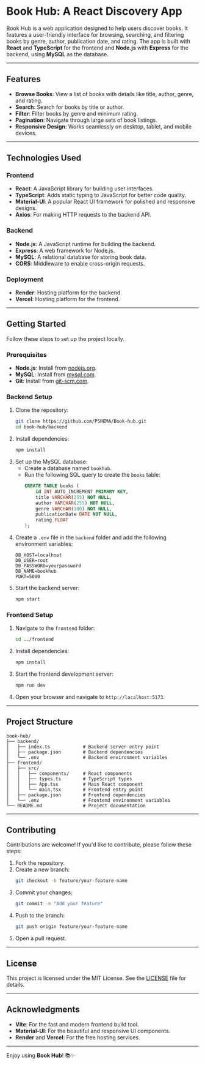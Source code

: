 # **Book Hub: A React Discovery App**

Book Hub is a web application designed to help users discover books. It features a user-friendly interface for browsing, searching, and filtering books by genre, author, publication date, and rating. The app is built with **React** and **TypeScript** for the frontend and **Node.js** with **Express** for the backend, using **MySQL** as the database.

---

## **Features**
- **Browse Books**: View a list of books with details like title, author, genre, and rating.
- **Search**: Search for books by title or author.
- **Filter**: Filter books by genre and minimum rating.
- **Pagination**: Navigate through large sets of book listings.
- **Responsive Design**: Works seamlessly on desktop, tablet, and mobile devices.

---

## **Technologies Used**
### **Frontend**
- **React**: A JavaScript library for building user interfaces.
- **TypeScript**: Adds static typing to JavaScript for better code quality.
- **Material-UI**: A popular React UI framework for polished and responsive designs.
- **Axios**: For making HTTP requests to the backend API.

### **Backend**
- **Node.js**: A JavaScript runtime for building the backend.
- **Express**: A web framework for Node.js.
- **MySQL**: A relational database for storing book data.
- **CORS**: Middleware to enable cross-origin requests.

### **Deployment**
- **Render**: Hosting platform for the backend.
- **Vercel**: Hosting platform for the frontend.

---

## **Getting Started**
Follow these steps to set up the project locally.

### **Prerequisites**
- **Node.js**: Install from [nodejs.org](https://nodejs.org/).
- **MySQL**: Install from [mysql.com](https://www.mysql.com/).
- **Git**: Install from [git-scm.com](https://git-scm.com/).

### **Backend Setup**
1. Clone the repository:
   ```bash
   git clone https://github.com/PSHEMA/Book-hub.git
   cd book-hub/backend
   ```
2. Install dependencies:
   ```bash
   npm install
   ```
3. Set up the MySQL database:
   - Create a database named `bookhub`.
   - Run the following SQL query to create the `books` table:
     ```sql
     CREATE TABLE books (
         id INT AUTO_INCREMENT PRIMARY KEY,
         title VARCHAR(255) NOT NULL,
         author VARCHAR(255) NOT NULL,
         genre VARCHAR(100) NOT NULL,
         publicationDate DATE NOT NULL,
         rating FLOAT
     );
     ```
4. Create a `.env` file in the `backend` folder and add the following environment variables:
   ```
   DB_HOST=localhost
   DB_USER=root
   DB_PASSWORD=yourpassword
   DB_NAME=bookhub
   PORT=5000
   ```
5. Start the backend server:
   ```bash
   npm start
   ```

### **Frontend Setup**
1. Navigate to the `frontend` folder:
   ```bash
   cd ../frontend
   ```
2. Install dependencies:
   ```bash
   npm install
   ```
3. Start the frontend development server:
   ```bash
   npm run dev
   ```
4. Open your browser and navigate to `http://localhost:5173`.

---

## **Project Structure**
```
book-hub/
├── backend/
│   ├── index.ts            # Backend server entry point
│   ├── package.json        # Backend dependencies
│   └── .env                # Backend environment variables
├── frontend/
│   ├── src/
│   │   ├── components/     # React components
│   │   ├── types.ts        # TypeScript types
│   │   ├── App.tsx         # Main React component
│   │   └── main.tsx        # Frontend entry point
│   ├── package.json        # Frontend dependencies
│   └── .env                # Frontend environment variables
└── README.md               # Project documentation
```

---

## **Contributing**
Contributions are welcome! If you'd like to contribute, please follow these steps:
1. Fork the repository.
2. Create a new branch:
   ```bash
   git checkout -b feature/your-feature-name
   ```
3. Commit your changes:
   ```bash
   git commit -m "Add your feature"
   ```
4. Push to the branch:
   ```bash
   git push origin feature/your-feature-name
   ```
5. Open a pull request.

---

## **License**
This project is licensed under the MIT License. See the [LICENSE](LICENSE) file for details.

---

## **Acknowledgments**
- **Vite**: For the fast and modern frontend build tool.
- **Material-UI**: For the beautiful and responsive UI components.
- **Render** and **Vercel**: For the free hosting services.

---

Enjoy using **Book Hub**! 📚✨
